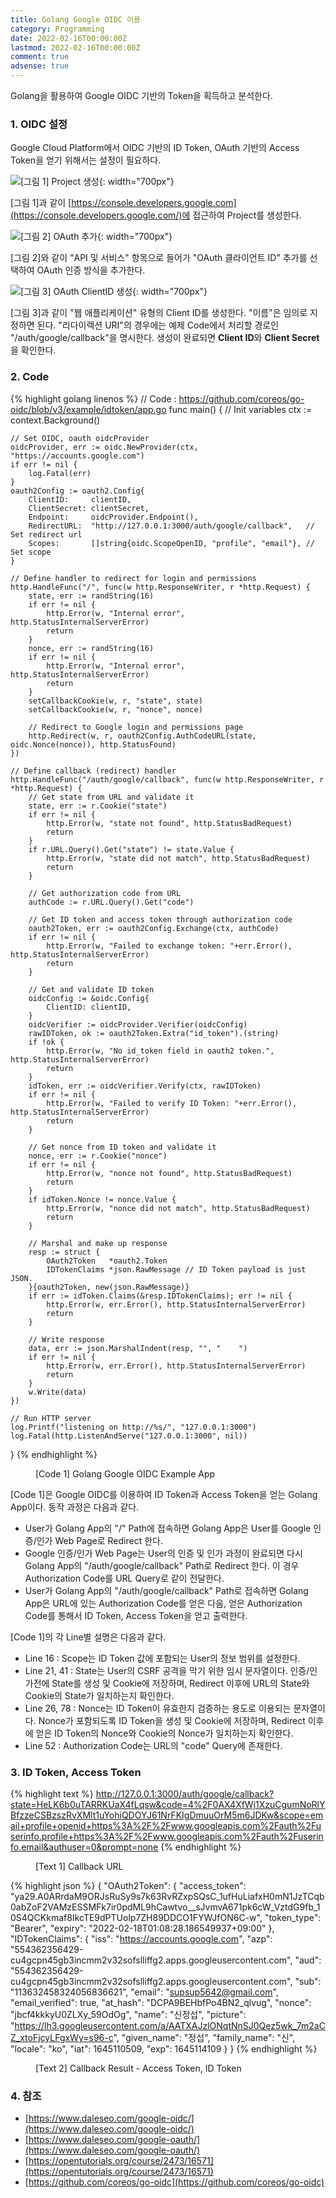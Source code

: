 ```yaml
---
title: Golang Google OIDC 이용
category: Programming
date: 2022-02-16T00:00:00Z
lastmod: 2022-02-16T00:00:00Z
comment: true
adsense: true
---
```


Golang을 활용하여 Google OIDC 기반의 Token을 획득하고 분석한다.

### 1. OIDC 설정

Google Cloud Platform에서 OIDC 기반의 ID Token, OAuth 기반의 Access Token을 얻기 위해서는 설정이 필요하다.

![[그림 1] Project 생성]({{site.baseurl}}/images/programming/Golang_Google_OIDC/Project_생성.PNG){: width="700px"}

[그림 1]과 같이 [https://console.developers.google.com](https://console.developers.google.com/)에 접근하여 Project를 생성한다.

![[그림 2] OAuth 추가]({{site.baseurl}}/images/programming/Golang_Google_OIDC/OAuth_추가.PNG){: width="700px"}

[그림 2]와 같이 "API 및 서비스" 항목으로 들어가 "OAuth 클라이언트 ID" 추가를 선택하여 OAuth 인증 방식을 추가한다.

![[그림 3] OAuth ClientID 생성]({{site.baseurl}}/images/programming/Golang_Google_OIDC/OAuth_ClientID_생성.PNG){: width="700px"}

[그림 3]과 같이 "웹 애플리케이션" 유형의 Client ID를 생성한다. "이름"은 임의로 지정하면 된다. "리다이렉션 URI"의 경우에는 예제 Code에서 처리할 경로인 "/auth/google/callback"을 명시한다. 생성이 완료되면 **Client ID**와 **Client Secret**을 확인한다.

### 2. Code

{% highlight golang linenos %}
// Code : https://github.com/coreos/go-oidc/blob/v3/example/idtoken/app.go
func main() {
	// Init variables
	ctx := context.Background()

	// Set OIDC, oauth oidcProvider
	oidcProvider, err := oidc.NewProvider(ctx, "https://accounts.google.com")
	if err != nil {
		log.Fatal(err)
	}
	oauth2Config := oauth2.Config{
		ClientID:     clientID,
		ClientSecret: clientSecret,
		Endpoint:     oidcProvider.Endpoint(),
		RedirectURL:  "http://127.0.0.1:3000/auth/google/callback",   // Set redirect url
		Scopes:       []string{oidc.ScopeOpenID, "profile", "email"}, // Set scope
	}

	// Define handler to redirect for login and permissions
	http.HandleFunc("/", func(w http.ResponseWriter, r *http.Request) {
		state, err := randString(16)
		if err != nil {
			http.Error(w, "Internal error", http.StatusInternalServerError)
			return
		}
		nonce, err := randString(16)
		if err != nil {
			http.Error(w, "Internal error", http.StatusInternalServerError)
			return
		}
		setCallbackCookie(w, r, "state", state)
		setCallbackCookie(w, r, "nonce", nonce)

		// Redirect to Google login and permissions page
		http.Redirect(w, r, oauth2Config.AuthCodeURL(state, oidc.Nonce(nonce)), http.StatusFound)
	})

	// Define callback (redirect) handler
	http.HandleFunc("/auth/google/callback", func(w http.ResponseWriter, r *http.Request) {
		// Get state from URL and validate it
		state, err := r.Cookie("state")
		if err != nil {
			http.Error(w, "state not found", http.StatusBadRequest)
			return
		}
		if r.URL.Query().Get("state") != state.Value {
			http.Error(w, "state did not match", http.StatusBadRequest)
			return
		}

		// Get authorization code from URL
		authCode := r.URL.Query().Get("code")

		// Get ID token and access token through authorization code
		oauth2Token, err := oauth2Config.Exchange(ctx, authCode)
		if err != nil {
			http.Error(w, "Failed to exchange token: "+err.Error(), http.StatusInternalServerError)
			return
		}

		// Get and validate ID token
		oidcConfig := &oidc.Config{
			ClientID: clientID,
		}
		oidcVerifier := oidcProvider.Verifier(oidcConfig)
		rawIDToken, ok := oauth2Token.Extra("id_token").(string)
		if !ok {
			http.Error(w, "No id_token field in oauth2 token.", http.StatusInternalServerError)
			return
		}
		idToken, err := oidcVerifier.Verify(ctx, rawIDToken)
		if err != nil {
			http.Error(w, "Failed to verify ID Token: "+err.Error(), http.StatusInternalServerError)
			return
		}

		// Get nonce from ID token and validate it
		nonce, err := r.Cookie("nonce")
		if err != nil {
			http.Error(w, "nonce not found", http.StatusBadRequest)
			return
		}
		if idToken.Nonce != nonce.Value {
			http.Error(w, "nonce did not match", http.StatusBadRequest)
			return
		}

		// Marshal and make up response
		resp := struct {
			OAuth2Token   *oauth2.Token
			IDTokenClaims *json.RawMessage // ID Token payload is just JSON.
		}{oauth2Token, new(json.RawMessage)}
		if err := idToken.Claims(&resp.IDTokenClaims); err != nil {
			http.Error(w, err.Error(), http.StatusInternalServerError)
			return
		}

		// Write response
		data, err := json.MarshalIndent(resp, "", "    ")
		if err != nil {
			http.Error(w, err.Error(), http.StatusInternalServerError)
			return
		}
		w.Write(data)
	})

	// Run HTTP server
	log.Printf("listening on http://%s/", "127.0.0.1:3000")
	log.Fatal(http.ListenAndServe("127.0.0.1:3000", nil))
}
{% endhighlight %}
<figure>
<figcaption class="caption">[Code 1] Golang Google OIDC Example App</figcaption>
</figure>

[Code 1]은 Google OIDC를 이용하여 ID Token과 Access Token을 얻는 Golang App이다. 동작 과정은 다음과 같다.

* User가 Golang App의 "/" Path에 접속하면 Golang App은 User를 Google 인증/인가 Web Page로 Redirect 한다.
* Google 인증/인가 Web Page는 User의 인증 및 인가 과정이 완료되면 다시 Golang App의 "/auth/google/callback" Path로 Redirect 한다. 이 경우 Authorization Code를 URL Query로 같이 전달한다.
* User가 Golang App의 "/auth/google/callback" Path로 접속하면 Golang App은 URL에 있는 Authorization Code를 얻은 다음, 얻은 Authorization Code를 통해서 ID Token, Access Token을 얻고 출력한다.

[Code 1]의 각 Line별 설명은 다음과 같다.

* Line 16 : Scope는 ID Token 값에 포함되는 User의 정보 범위를 설정한다.
* Line 21, 41 : State는 User의 CSRF 공격을 막기 위한 임시 문자열이다. 인증/인가전에 State를 생성 및 Cookie에 저장하며, Redirect 이후에 URL의 State와 Cookie의 State가 일치하는지 확인한다.
* Line 26, 78 : Nonce는 ID Token이 유효한지 검증하는 용도로 이용되는 문자열이다. Nonce가 포함되도록 ID Token을 생성 및 Cookie에 저장하며, Redirect 이후에 얻은 ID Token의 Nonce와 Cookie의 Nonce가 일치하는지 확인한다.
* Line 52 : Authorization Code는 URL의 "code" Query에 존재한다.

### 3. ID Token, Access Token

{% highlight text %}
http://127.0.0.1:3000/auth/google/callback?state=HeLK6b0uTARRKUaX4fLqsw&code=4%2F0AX4XfWj1XzuCgumNoRlYBfzzeCSBzszRvXMlt1uYohiQDOYJ61NrFKIgDmuuOrM5m6JDKw&scope=email+profile+openid+https%3A%2F%2Fwww.googleapis.com%2Fauth%2Fuserinfo.profile+https%3A%2F%2Fwww.googleapis.com%2Fauth%2Fuserinfo.email&authuser=0&prompt=none
{% endhighlight %}
<figure>
<figcaption class="caption">[Text 1] Callback URL</figcaption>
</figure>

{% highlight json %}
{
    "OAuth2Token": {
        "access_token": "ya29.A0ARrdaM9ORJsRuSy9s7k63RvRZxpSQsC_1ufHuLiafxH0mN1JzTCqb0abZoF2VAMzESSMFk7ir0pdML9hCawtvo__sJvmvA671pk6cW_VztdG9fb_10S4QCKkmaf8IkcTE9dPTUolp7ZH89DDCO1FYWJfON6C-w",
        "token_type": "Bearer",
        "expiry": "2022-02-18T01:08:28.186549937+09:00"
    },
    "IDTokenClaims": {
        "iss": "https://accounts.google.com",
        "azp": "554362356429-cu4gcpn45gb3incmm2v32sofslliffg2.apps.googleusercontent.com",
        "aud": "554362356429-cu4gcpn45gb3incmm2v32sofslliffg2.apps.googleusercontent.com",
        "sub": "113632458324056836621",
        "email": "supsup5642@gmail.com",
        "email_verified": true,
        "at_hash": "DCPA9BEHbfPo4BN2_qlvug",
        "nonce": "jbcf4kkkyU0ZLXy_59OdOg",
        "name": "신정섭",
        "picture": "https://lh3.googleusercontent.com/a/AATXAJzlONqtNnSJ0Qez5wk_7m2aCZ_xtoFjcyLFgxWy=s96-c",
        "given_name": "정섭",
        "family_name": "신",
        "locale": "ko",
        "iat": 1645110509,
        "exp": 1645114109
    }
}
{% endhighlight %}
<figure>
<figcaption class="caption">[Text 2] Callback Result - Access Token, ID Token</figcaption>
</figure>

### 4. 참조

* [https://www.daleseo.com/google-oidc/](https://www.daleseo.com/google-oidc/)
* [https://www.daleseo.com/google-oauth/](https://www.daleseo.com/google-oauth/)
* [https://opentutorials.org/course/2473/16571](https://opentutorials.org/course/2473/16571)
* [https://github.com/coreos/go-oidc](https://github.com/coreos/go-oidc)